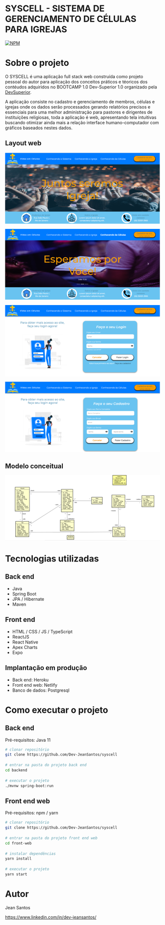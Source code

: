 # SYSCELL - SISTEMA DE GERENCIAMENTO DE CÉLULAS PARA IGREJAS
[![NPM](https://img.shields.io/npm/l/react)](https://github.com/Dev-JeanSantos/syscell/blob/main/LICENSE) 

# Sobre o projeto

O SYSCELL é uma aplicação full stack web construída como projeto pessoal do autor para aplicação dos conceitos práticos e téoricos dos contéudos adquiridos no BOOTCAMP 1.0 Dev-Superior 1.0 organizado pela [DevSuperior](https://devsuperior.com "Site da DevSuperior").

A aplicação consiste no cadastro e gerenciamento de membros, células e igrejas onde os dados serão processados gerando relatórios precisos e essenciais para uma melhor administração para pastores e dirigentes de instituições religiosas, toda a aplicação é web, apresentando tela intuitivas buscando otimizar ainda mais a relação interface humano-computador com gráficos baseados nestes dados.

## Layout web

![Web 1](https://github.com/Dev-JeanSantos/assets/blob/main/syscell/home.png)

![Web 2](https://github.com/Dev-JeanSantos/assets/blob/main/syscell/celulas.png)

![Web 3](https://github.com/Dev-JeanSantos/assets/blob/main/syscell/login.png)

![Web 4](https://github.com/Dev-JeanSantos/assets/blob/main/syscell/cadastro.png)

## Modelo conceitual
![Modelo Conceitual](https://github.com/Dev-JeanSantos/assets/blob/main/syscell/uml.png)

# Tecnologias utilizadas
## Back end
- Java
- Spring Boot
- JPA / Hibernate
- Maven
## Front end
- HTML / CSS / JS / TypeScript
- ReactJS
- React Native
- Apex Charts
- Expo
## Implantação em produção
- Back end: Heroku
- Front end web: Netlify
- Banco de dados: Postgresql

# Como executar o projeto

## Back end
Pré-requisitos: Java 11

```bash
# clonar repositório
git clone https://github.com/Dev-JeanSantos/syscell

# entrar na pasta do projeto back end
cd backend

# executar o projeto
./mvnw spring-boot:run
```

## Front end web
Pré-requisitos: npm / yarn

```bash
# clonar repositório
git clone https://github.com/Dev-JeanSantos/syscell

# entrar na pasta do projeto front end web
cd front-web

# instalar dependências
yarn install

# executar o projeto
yarn start
```

# Autor

Jean Santos

https://www.linkedin.com/in/dev-jeansantos/
